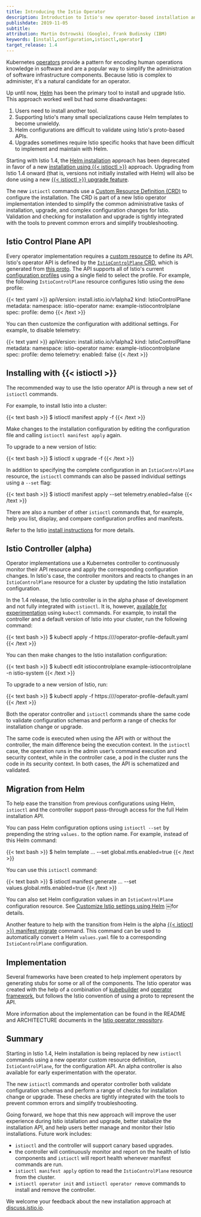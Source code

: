 ```yaml
---
title: Introducing the Istio Operator
description: Introduction to Istio's new operator-based installation and control plane management feature.
publishdate: 2019-11-05
subtitle:
attribution: Martin Ostrowski (Google), Frank Budinsky (IBM)
keywords: [install,configuration,istioctl,operator]
target_release: 1.4
---
```


Kubernetes [operators](https://kubernetes.io/docs/concepts/extend-kubernetes/operator/) provide
a pattern for encoding human operations knowledge in software and are a popular way to simplify
the administration of software infrastructure components.
Because Istio is complex to administer, it's a natural candidate for an operator.

Up until now, [Helm](https://github.com/helm/helm) has been the primary tool to install and upgrade Istio.
This approach worked well but had some disadvantages:

1. Users need to install another tool.
1. Supporting Istio's many small specializations cause Helm templates to become unwieldy.
1. Helm configurations are difficult to validate using Istio's proto-based APIs.
1. Upgrades sometimes require Istio specific hooks that have been difficult to implement and maintain with Helm.

Starting with Istio 1.4, the [Helm installation](/docs/setup/install/helm/) approach has been deprecated
in favor of a new [installation using {{< istioctl >}}](/docs/setup/install/operator/) approach.
Upgrading from Istio 1.4 onward (that is, versions not initially installed with Helm)
will also be done using a new [{{< istioctl >}} upgrade feature](/docs/setup/upgrade/istioctl-upgrade/).

The new `istioctl` commands use a
[Custom Resource Definition (CRD)](https://kubernetes.io/docs/concepts/extend-kubernetes/api-extension/custom-resources/#customresourcedefinitions)
to configure the installation.
The CRD is part of a new Istio operator implementation intended to simplify the common administrative tasks of
installation, upgrade, and complex configuration changes for Istio.
Validation and checking for installation and upgrade is tightly integrated with the tools to prevent
common errors and simplify troubleshooting.

## Istio Control Plane API

Every operator implementation requires a
[custom resource](https://kubernetes.io/docs/concepts/extend-kubernetes/api-extension/custom-resources/)
to define its API. Istio's operator API is defined by the
[`IstioControlPlane` CRD](/docs/reference/config/istio.operator.v1alpha12.pb/),
which is generated from
[this proto](https://github.com/istio/operator/blob/release-1.4/pkg/apis/istio/v1alpha2/istiocontrolplane_types.proto).
The API supports all of Istio's current [configuration profiles](/docs/setup/additional-setup/config-profiles/)
using a single field to select the profile. For example, the following `IstioControlPlane` resource
configures Istio using the `demo` profile:

{{< text yaml >}}
apiVersion: install.istio.io/v1alpha2
kind: IstioControlPlane
metadata:
  namespace: istio-operator
  name: example-istiocontrolplane
spec:
  profile: demo
{{< /text >}}

You can then customize the configuration with additional settings. For example, to disable telemetry:

{{< text yaml >}}
apiVersion: install.istio.io/v1alpha2
kind: IstioControlPlane
metadata:
  namespace: istio-operator
  name: example-istiocontrolplane
spec:
  profile: demo
  telemetry:
    enabled: false
{{< /text >}}

## Installing with {{< istioctl >}}

The recommended way to use the Istio operator API is through a new set of `istioctl` commands.

For example, to install Istio into a cluster:

{{< text bash >}}
$ istioctl manifest apply -f <your-istiocontrolplane-config>
{{< /text >}}

Make changes to the installation configuration by editing the configuration
file and calling `istioctl manifest apply` again.

To upgrade to a new version of Istio:

{{< text bash >}}
$ istioctl x upgrade -f <your-istiocontrolplane-config-changes>
{{< /text >}}

In addition to specifying the complete configuration in an `IstioControlPlane` resource,
the `istioctl` commands can also be passed individual settings using a `--set` flag:

{{< text bash >}}
$ istioctl manifest apply --set telemetry.enabled=false
{{< /text >}}

There are also a number of other `istioctl` commands that, for example,
help you list, display, and compare configuration profiles and manifests.

Refer to the Istio [install instructions](/docs/setup/install/operator) for more details.

## Istio Controller (alpha)

Operator implementations use a Kubernetes controller to continuously monitor their
API resource and apply the corresponding configuration changes.
In Istio's case, the controller monitors and reacts to changes in an
`IstioControlPlane` resource for a cluster by updating the Istio installation configuration.

In the 1.4 release, the Istio controller is in the alpha phase of development and not fully
integrated with `istioctl`. It is, however,
[available for experimentation](/docs/ops/setup/standalone-operator/) using `kubectl` commands.
For example, to install the controller and a default version of Istio into your cluster,
run the following command:

{{< text bash >}}
$ kubectl apply -f https://<repo URL>/<version>/operator-profile-default.yaml
{{< /text >}}

You can then make changes to the Istio installation configuration:

{{< text bash >}}
$ kubectl edit istiocontrolplane example-istiocontrolplane -n istio-system
{{< /text >}}

To upgrade to a new version of Istio, run:

{{< text bash >}}
$ kubectl apply -f https://<repo URL>/<new version>/operator-profile-default.yaml
{{< /text >}}

Both the operator controller and `istioctl` commands share the same code to validate configuration schemas
and perform a range of checks for installation change or upgrade.


The same code is executed when using the API with or without the controller,
the main difference being the execution context.
In the `istioctl` case, the operation runs in the admin user’s command execution and
security context, while in the controller case, a pod in the cluster runs the code in its security context.
In both cases, the API is schematized and validated.

## Migration from Helm

To help ease the transition from previous configurations using Helm,
`istioctl` and the controller support pass-through access for the full Helm installation API.

You can pass Helm configuration options using `istioctl --set` by prepending the string `values.` to the option name.
For example, instead of this Helm command:

{{< text bash >}}
$ helm template ... --set global.mtls.enabled=true
{{< /text >}}

You can use this `istioctl` command:

{{< text bash >}}
$ istioctl manifest generate ... --set values.global.mtls.enabled=true
{{< /text >}}

You can also set Helm configuration values in an `IstioControlPlane` configuration resource.
See [Customize Istio settings using Helm](/docs/setup/install/operator/#customize-istio-settings-using-the-helm-api)
￼for details.

Another feature to help with the transition from Helm is the alpha 
[{{< istioctl >}} manifest migrate](/docs/reference/commands/istioctl/#istioctl-manifest-migrate) command.
This command can be used to automatically convert a Helm `values.yaml` file to a corresponding `IstioControlPlane`
configuration.

## Implementation

Several frameworks have been created to help implement operators by generating stubs
for some or all of the components. The Istio operator was created with the help of a combination of
[kubebuilder](https://github.com/kubernetes-sigs/kubebuilder)
and [operator framework](https://github.com/operator-framework),
but follows the Istio convention of using a proto to represent the API.

More information about the implementation can be found in the README and ARCHITECTURE documents
in the [Istio operator repository](https://github.com/istio/operator).

## Summary

Starting in Istio 1.4, Helm installation is being replaced by new `istioctl` commands using
a new operator custom resource definition, `IstioControlPlane`, for the configuration API.
An alpha controller is also available for early experimentation with the operator.

The new `istioctl` commands and operator controller both validate configuration schemas and perform a range of
checks for installation change or upgrade. These checks are tightly integrated with the tools to prevent
common errors and simplify troubleshooting.

Going forward, we hope that this new approach will improve the user experience during Istio istallation
and upgrade, better stabalize the installation API, and help users better manage and monitor their
Istio installations. Future work includes:

- `istioctl` and the controller will support canary based upgrades.
- the controller will continuously monitor and report on the health of Istio components
  and `istioctl` will report health whenever manifest commands are run.
- `istioctl manifest apply` option to read the `IstioControlPlane` resource from the cluster.
- `istioctl operator init` and `istioctl operator remove` commands to install and remove the controller.

We welcome your feedback about the new installation approach at [discuss.istio.io](https://discuss.istio.io/).
